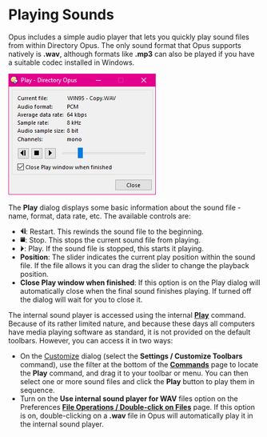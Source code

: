 # Playing Sounds

Opus includes a simple audio player that lets you quickly play sound files from within Directory Opus. The only sound format that Opus supports natively is **.wav**, although formats like **.mp3** can also be played if you have a suitable codec installed in Windows.

![](/Manual/images/media/play.png) 

The **Play** dialog displays some basic information about the sound file - name, format, data rate, etc. The available controls are:

- ![](/Manual/images/media/rewind.png): Restart. This rewinds the sound file to the beginning.
- ![](/Manual/images/media/stop.png): Stop. This stops the current sound file from playing.
- ![](/Manual/images/media/play_button.png): Play. If the sound file is stopped, this starts it playing.
- **Position**: The slider indicates the current play position within the sound file. If the file allows it you can drag the slider to change the playback position.
- **Close Play window when finished**: If this option is on the Play dialog will automatically close when the final sound finishes playing. If turned off the dialog will wait for you to close it.

The internal sound player is accessed using the internal **[Play](/Manual/reference/command_reference/internal_commands/play.md)** command. Because of its rather limited nature, and because these days all computers have media playing software as standard, it is not provided on the default toolbars. However, you can access it in two ways:

- On the [Customize](/Manual/customize/RAEDME.md) dialog (select the **Settings / Customize Toolbars** command), use the filter at the bottom of the **[Commands](/Manual/customize/the_customize_dialog/commands.md)** page to locate the **Play** command, and drag it to your toolbar or menu. You can then select one or more sound files and click the **Play** button to play them in sequence.
- Turn on the **Use internal sound player for WAV** files option on the Preferences **[File Operations / Double-click on Files](/Manual/preferences/preferences_categories/file_operations/double-click_files/RAEDME.md)** page. If this option is on, double-clicking on a **.wav** file in Opus will automatically play it in the internal sound player.
